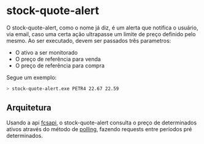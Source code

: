 # stock-quote-alert

O stock-quote-alert, como o nome já diz, é um alerta que notifica o usuário, via email, caso uma certa ação ultrapasse um limite de preço definido pelo mesmo.
Ao ser executado, devem ser passados três parametros:
- O ativo a ser monitorado
- O preço de referência para venda
- O preço de referência para compra

Segue um exemplo:

```bash
> stock-quote-alert.exe PETR4 22.67 22.59
```

## Arquitetura

Usando a api [fcsapi](https://fcsapi.com/), o stock-quote-alert consulta o preço de determinados ativos através do método de [polling](https://en.wikipedia.org/wiki/Polling_(computer_science)), fazendo requests entre períodos pré determinados.